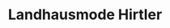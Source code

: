 ---
title: "Landhausmode Hirtler"
url: /endingen-am-kaiserstuhl/landhausmode-hirtler/
shop: Modehaus
---